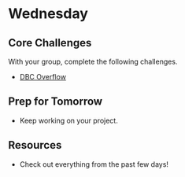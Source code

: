 # Wednesday

## Core Challenges
With your group, complete the following challenges.

- [DBC Overflow](../../../../sinatra-overflow-challenge)

## Prep for Tomorrow
- Keep working on your project.

## Resources
- Check out everything from the past few days!
